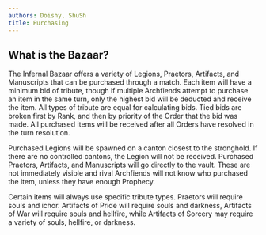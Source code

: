 ```yaml
---
authors: Doishy, ShuSh
title: Purchasing
---
```


## What is the Bazaar?

The Infernal Bazaar offers a variety of Legions, Praetors, Artifacts, and
Manuscripts that can be purchased through a match. Each item will have a minimum
bid of tribute, though if multiple Archfiends attempt to purchase an item in the
same turn, only the highest bid will be deducted and receive the item. All types
of tribute are equal for calculating bids. Tied bids are broken first by Rank,
and then by priority of the Order that the bid was made. All purchased items
will be received after all Orders have resolved in the turn resolution.

Purchased Legions will be spawned on a canton closest to the stronghold. If
there are no controlled cantons, the Legion will not be received. Purchased
Praetors, Artifacts, and Manuscripts will go directly to the vault. These are
not immediately visible and rival Archfiends will not know who purchased the
item, unless they have enough Prophecy.

Certain items will always use specific tribute types. Praetors will require
souls and ichor. Artifacts of Pride will require souls and darkness, Artifacts
of War will require souls and hellfire, while Artifacts of Sorcery may require a
variety of souls, hellfire, or darkness.

